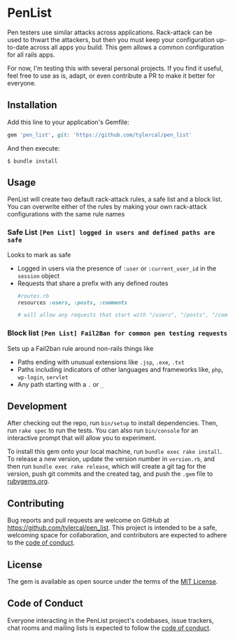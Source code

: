 # PenList

Pen testers use similar attacks across applications. Rack-attack can be used to thwart the attackers,
but then you must keep your configuration up-to-date across all apps you build.
This gem allows a common configuration for all rails apps.  

For now, I'm testing this with several personal projects. If you find it useful, feel free to use as is, adapt, or
even contribute a PR to make it better for everyone.

## Installation

Add this line to your application's Gemfile:

```ruby
gem 'pen_list', git: 'https://github.com/tylercal/pen_list'
```

And then execute:

    $ bundle install

## Usage

PenList will create two default rack-attack rules, a safe list and a block list. You can overwrite either of the rules
by making your own rack-attack configurations with the same rule names

### Safe List `[Pen List] logged in users and defined paths are safe`
Looks to mark as safe
* Logged in users via the presence of `:user` or `:current_user_id` in the `session` object
* Requests that share a prefix with any defined routes
    ```ruby
    #routes.rb
    resources :users, :posts, :comments
    
    # will allow any requests that start with "/users", "/posts", "/comments"
    ```


### Block list `[Pen List] Fail2Ban for common pen testing requests`
Sets up a Fail2ban rule around non-rails things like
* Paths ending with unusual extensions like `.jsp`, `.exe`, `.txt`
* Paths including indicators of other languages and frameworks like, `php`, `wp-login`, `servlet`
* Any path starting with a `.` or `_`

## Development

After checking out the repo, run `bin/setup` to install dependencies. Then, run `rake spec` to run the tests. You can also run `bin/console` for an interactive prompt that will allow you to experiment.

To install this gem onto your local machine, run `bundle exec rake install`. To release a new version, update the version number in `version.rb`, and then run `bundle exec rake release`, which will create a git tag for the version, push git commits and the created tag, and push the `.gem` file to [rubygems.org](https://rubygems.org).

## Contributing

Bug reports and pull requests are welcome on GitHub at https://github.com/tylercal/pen_list. This project is intended to be a safe, welcoming space for collaboration, and contributors are expected to adhere to the [code of conduct](https://github.com/[USERNAME]/pen_list/blob/master/CODE_OF_CONDUCT.md).

## License

The gem is available as open source under the terms of the [MIT License](https://opensource.org/licenses/MIT).

## Code of Conduct

Everyone interacting in the PenList project's codebases, issue trackers, chat rooms and mailing lists is expected to follow the [code of conduct](https://github.com/[USERNAME]/pen_list/blob/master/CODE_OF_CONDUCT.md).
